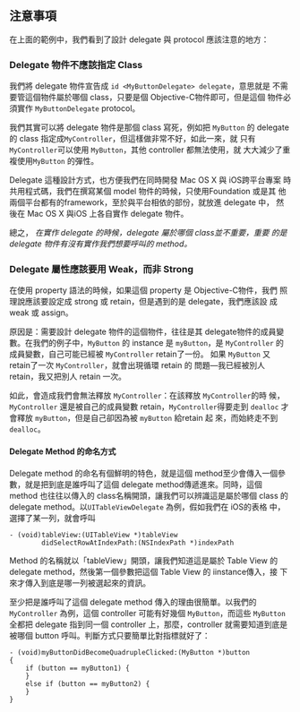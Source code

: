 注意事項
--------

在上面的範例中，我們看到了設計 delegate 與 protocol 應該注意的地方：

### Delegate 物件不應該指定 Class

我們將 delegate 物件宣告成 `id <MyButtonDelegate> delegate`，意思就是
不需要管這個物件屬於哪個 class，只要是個 Objective-C物件即可，但是這個
物件必須實作 `MyButtonDelegate` protocol。

我們其實可以將 delegate 物件是那個 class 寫死，例如把 `MyButton` 的
delegate 的 class 指定成`MyController`，但這樣做非常不好，如此一來，就
只有 `MyController`可以使用 `MyButton`，其他 controller 都無法使用，就
大大減少了重複使用`MyButton` 的彈性。

Delegate 這種設計方式，也方便我們在同時開發 Mac OS X 與 iOS跨平台專案
時共用程式碼，我們在撰寫某個 model 物件的時候，只使用Foundation 或是其
他兩個平台都有的framework，至於與平台相依的部份，就放進 delegate 中，
然後在 Mac OS X 與iOS 上各自實作 delegate 物件。

總之， *在實作 delegate 的時候，delegate 屬於哪個 class並不重要，重要
的是 delegate 物件有沒有實作我們想要呼叫的 method。*

### Delegate 屬性應該要用 Weak，而非 Strong

在使用 property 語法的時候，如果這個 property 是 Objective-C物件，我們
照理說應該要設定成 strong 或 retain，但是遇到的是 delegate，我們應該設
成 weak 或 assign。

原因是：需要設計 delegate 物件的這個物件，往往是其 delegate物件的成員變
數。在我們的例子中，`MyButton` 的 instance 是 `myButton`，是
`MyController` 的成員變數，自己可能已經被 `MyController` retain了一份。
如果 `MyButton` 又 retain了一次 `MyController`，就會出現循環 retain 的
問題—我已經被別人 retain，我又把別人 retain 一次。

如此，會造成我們會無法釋放 `MyController`：在該釋放 `MyController`的時
候，`MyController` 還是被自己的成員變數 retain，`MyController`得要走到
`dealloc` 才會釋放 `myButton`，但是自己卻因為被 `myButton` 給retain 起
來，而始終走不到 `dealloc`。

#### Delegate Method 的命名方式

Delegate method 的命名有個鮮明的特色，就是這個 method至少會傳入一個參
數，就是把到底是誰呼叫了這個 delegate method傳遞進來。同時，這個
method 也往往以傳入的 class名稱開頭，讓我們可以辨識這是屬於哪個 class
的 delegate method。以`UITableViewDelegate` 為例，假如我們在 iOS的表格
中，選擇了某一列，就會呼叫

``` objc
- (void)tableView:(UITableView *)tableView
        didSelectRowAtIndexPath:(NSIndexPath *)indexPath
```

Method 的名稱就以「tableView」開頭，讓我們知道這是屬於 Table View 的
delegate method，然後第一個參數把這個 Table View 的 iinstance傳入，接
下來才傳入到底是哪一列被選起來的資訊。

至少把是誰呼叫了這個 delegate method 傳入的理由很簡單。以我們的
`MyController` 為例，這個 controller 可能有好幾個 `MyButton`，而這些
`MyButton` 全都把 delegate 指到同一個 controller 上，那麼，controller
就需要知道到底是被哪個 button 呼叫。判斷方式只要簡單比對指標就好了：

``` objc
- (void)myButtonDidBecomeQuadrupleClicked:(MyButton *)button
{
    if (button == myButton1) {
    }
    else if (button == myButton2) {
    }
}
```
